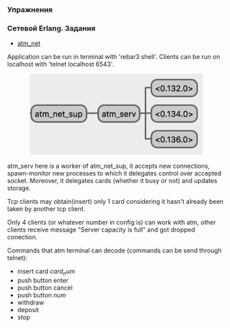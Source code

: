 ### Упражнения

### Сетевой Erlang. Задания

- [atm_net](https://github.com/toxish666/erlang_repo/tree/master/erlang_course_tasks/5-Distribution-Networking/core/atm_net)

Application can be run in terminal with 'rebar3 shell'. Clients can be run on localhost with 'telnet localhost 6543'.

<p align="center">
  <img alt="screen1" src="https://github.com/toxish666/erlang_repo/blob/master/erlang_course_tasks/5-Distribution-Networking/core/atm_net/screen1.png" width="400">
</p>

atm_serv here is a worker of atm_net_sup, it accepts new connections, spawn-monitor new processes to which it delegates control over accepted socket. Moreover, it delegates cards (whether it busy or not) and updates storage.

Tcp clients may obtain(insert) only 1 card considering it hasn't already been taken by another tcp client. 

Only 4 clients (or whatever number in config is) can work with atm, other clients receive message "Server capacity is full" and got dropped conection.

Commands that atm terminal can decode (commands can be send through telnet):
- insert card $card_num$
- push button enter
- push button cancel
- push button $num$
- withdraw
- deposit
- stop 